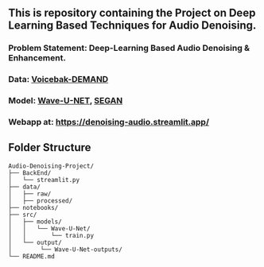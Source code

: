 ## This is repository containing the Project on Deep Learning Based Techniques for Audio Denoising.

### Problem Statement: Deep-Learning Based Audio Denoising & Enhancement.

### Data: [Voicebak-DEMAND](https://huggingface.co/datasets/JacobLinCool/VoiceBank-DEMAND-16k)

### Model: [Wave-U-NET](https://arxiv.org/pdf/1806.03185), [SEGAN](https://arxiv.org/pdf/1703.09452)

### Webapp at: https://denoising-audio.streamlit.app/

## Folder Structure

```
Audio-Denoising-Project/
├── BackEnd/
│   └── streamlit.py
├── data/
│   ├── raw/
│   ├── processed/
├── notebooks/
├── src/
│   ├── models/
│   │   └── Wave-U-Net/
│   │       └── train.py
│   └── output/
│        └── Wave-U-Net-outputs/
└── README.md

```
